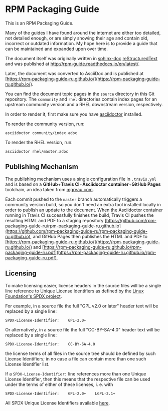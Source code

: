 # RPM Packaging Guide

This is an RPM Packaging Guide.

Many of the guides I have found around the internet are either too detailed, not
detailed enough, or are simply showing their age and contain old, incorrect or
outdated information. My hope here is to provide a guide that can be maintained
and expanded upon over time.

The document itself was originally written in
[sphinx-doc](http://www.sphinx-doc.org/en/stable/)
[reStructuredText](http://www.sphinx-doc.org/en/stable/rest.html) and was
published at http://rpm-guide.readthedocs.io/en/latest/.

Later, the document was converted to AsciiDoc and is published at
[https://rpm-packaging-guide-ru.github.io/](https://rpm-packaging-guide-ru.github.io/).

You can find the document topic pages in the `source` directory in this Git
repository. The `community` and `rhel` directories contain index pages for an
upstream community version and a RHEL downstream version, respectively.

In order to render it, first make sure you have
[asciidoctor](http://asciidoctor.org/) installed.

To render the community version, run:

    asciidoctor community/index.adoc

To render the RHEL version, run:

    asciidoctor rhel/master.adoc

## Publishing Mechanism

The publishing mechanism uses a single configuration file in `.travis.yml`
and is based on a **GitHub**+**Travis CI**+**Asciidoctor container**+**GitHub
Pages** toolchain, an idea taken from
[mgreau.com](https://mgreau.com/posts/2016/03/28/asciidoc-to-gh-pages-with-travis-ci-docker-asciidoctor.html).

Each commit pushed to the `master` branch automatically triggers a community
version build, so you don't need an extra tool installed locally in order to
publish an update to the document. When the Asciidoctor container running in
Travis CI successfully finishes the build, Travis CI pushes the resulting HTML
and PDF to a staging repository
[https://github.com/rpm-packaging-guide-ru/rpm-packaging-guide-ru.github.io](https://github.com/rpm-packaging-guide-ru/rpm-packaging-guide-ru.github.io),
and GitHub Pages then publishes the HTML and PDF to
[https://rpm-packaging-guide-ru.github.io/](https://rpm-packaging-guide-ru.github.io/)
and [https://rpm-packaging-guide-ru.github.io/rpm-packaging-guide-ru.pdf](https://rpm-packaging-guide-ru.github.io/rpm-packaging-guide-ru.pdf).

## Licensing

To make licensing easier, license headers in the source files will be
a single line reference to Unique License Identifiers as defined by
the [Linux Foundation's SPDX project](http://spdx.org/).

For example, in a source file the full "GPL v2.0 or later" header text will be
replaced by a single line:

    SPDX-License-Identifier:    GPL-2.0+

Or alternatively, in a source file the full "CC-BY-SA-4.0" header text will be
replaced by a single line:

    SPDX-License-Identifier:    CC-BY-SA-4.0

the license terms of all files in the source tree should be defined
by such License Identifiers; in no case a file can contain more than
one such License Identifier list.

If a `SPDX-License-Identifier:` line references more than one Unique
License Identifier, then this means that the respective file can be
used under the terms of either of these licenses, i. e. with

    SPDX-License-Identifier:    GPL-2.0+    LGPL-2.1+

All SPDX Unique License Identifiers available [here](http://spdx.org/licenses/).
